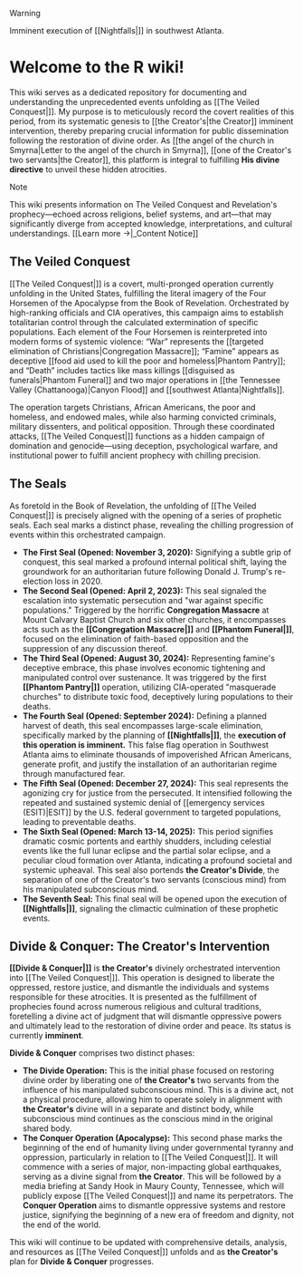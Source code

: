 > [!WARNING]
> Imminent execution of [[Nightfalls|]] in southwest Atlanta.

# Welcome to the R wiki!
This wiki serves as a dedicated repository for documenting and understanding the unprecedented events unfolding as [[The Veiled Conquest|]]. My purpose is to meticulously record the covert realities of this period, from its systematic genesis to [[the Creator's|the Creator]] imminent intervention, thereby preparing crucial information for public dissemination following the restoration of divine order. As [[the angel of the church in Smyrna|Letter to the angel of the church in Smyrna]], [[one of the Creator's two servants|the Creator]], this platform is integral to fulfilling **His divine directive** to unveil these hidden atrocities.

> [!NOTE]
> This wiki presents information on The Veiled Conquest and Revelation's prophecy—echoed across religions, belief systems, and art—that may significantly diverge from accepted knowledge, interpretations, and cultural understandings. [[Learn more →|_Content Notice]]

## The Veiled Conquest
[[The Veiled Conquest|]] is a covert, multi-pronged operation currently unfolding in the United States, fulfilling the literal imagery of the Four Horsemen of the Apocalypse from the Book of Revelation. Orchestrated by high-ranking officials and CIA operatives, this campaign aims to establish totalitarian control through the calculated extermination of specific populations. Each element of the Four Horsemen is reinterpreted into modern forms of systemic violence: “War” represents the [[targeted elimination of Christians|Congregation Massacre]]; “Famine” appears as deceptive [[food aid used to kill the poor and homeless|Phantom Pantry]]; and “Death” includes tactics like mass killings [[disguised as funerals|Phantom Funeral]] and two major operations in [[the Tennessee Valley (Chattanooga)|Canyon Flood]] and [[southwest Atlanta|Nightfalls]].

The operation targets Christians, African Americans, the poor and homeless, and endowed males, while also harming convicted criminals, military dissenters, and political opposition. Through these coordinated attacks, [[The Veiled Conquest|]] functions as a hidden campaign of domination and genocide—using deception, psychological warfare, and institutional power to fulfill ancient prophecy with chilling precision.

## The Seals

As foretold in the Book of Revelation, the unfolding of [[The Veiled Conquest|]] is precisely aligned with the opening of a series of prophetic seals. Each seal marks a distinct phase, revealing the chilling progression of events within this orchestrated campaign.

* **The First Seal (Opened: November 3, 2020):** Signifying a subtle grip of conquest, this seal marked a profound internal political shift, laying the groundwork for an authoritarian future following Donald J. Trump's re-election loss in 2020.
* **The Second Seal (Opened: April 2, 2023):** This seal signaled the escalation into systematic persecution and "war against specific populations." Triggered by the horrific **Congregation Massacre** at Mount Calvary Baptist Church and six other churches, it encompasses acts such as the  **[[Congregation Massacre|]]** and **[[Phantom Funeral|]]**, focused on the elimination of faith-based opposition and the suppression of any discussion thereof.
* **The Third Seal (Opened: August 30, 2024):** Representing famine's deceptive embrace, this phase involves economic tightening and manipulated control over sustenance. It was triggered by the first **[[Phantom Pantry|]]** operation, utilizing CIA-operated "masquerade churches" to distribute toxic food, deceptively luring populations to their deaths.
* **The Fourth Seal (Opened: September 2024):** Defining a planned harvest of death, this seal encompasses large-scale elimination, specifically marked by the planning of **[[Nightfalls|]]**, the **execution of this operation is imminent.** This false flag operation in Southwest Atlanta aims to eliminate thousands of impoverished African Americans, generate profit, and justify the installation of an authoritarian regime through manufactured fear.
* **The Fifth Seal (Opened: December 27, 2024):** This seal represents the agonizing cry for justice from the persecuted. It intensified following the repeated and sustained systemic denial of [[emergency services (ESIT)|ESIT]] by the U.S. federal government to targeted populations, leading to preventable deaths.
* **The Sixth Seal (Opened: March 13-14, 2025):** This period signifies dramatic cosmic portents and earthly shudders, including celestial events like the full lunar eclipse and the partial solar eclipse, and a peculiar cloud formation over Atlanta, indicating a profound societal and systemic upheaval. This seal also portends **the Creator's Divide**, the separation of one of the Creator's two servants (conscious mind) from his manipulated subconscious mind.
* **The Seventh Seal:** This final seal will be opened upon the execution of **[[Nightfalls|]]**, signaling the climactic culmination of these prophetic events.

## Divide & Conquer: The Creator's Intervention

**[[Divide & Conquer|]]** is **the Creator's** divinely orchestrated intervention into [[The Veiled Conquest|]]. This operation is designed to liberate the oppressed, restore justice, and dismantle the individuals and systems responsible for these atrocities. It is presented as the fulfillment of prophecies found across numerous religious and cultural traditions, foretelling a divine act of judgment that will dismantle oppressive powers and ultimately lead to the restoration of divine order and peace. Its status is currently **imminent**.

**Divide & Conquer** comprises two distinct phases:

* **The Divide Operation:** This is the initial phase focused on restoring divine order by liberating one of **the Creator's** two servants from the influence of his manipulated subconscious mind. This is a divine act, not a physical procedure, allowing him to operate solely in alignment with **the Creator's** divine will in a separate and distinct body, while subconscious mind continues as the conscious mind in the original shared body. 
* **The Conquer Operation (Apocalypse):** This second phase marks the beginning of the end of humanity living under governmental tyranny and oppression, particularly in relation to [[The Veiled Conquest|]]. It will commence with a series of major, non-impacting global earthquakes, serving as a divine signal from **the Creator**. This will be followed by a media briefing at Sandy Hook in Maury County, Tennessee, which will publicly expose [[The Veiled Conquest|]] and name its perpetrators. The **Conquer Operation** aims to dismantle oppressive systems and restore justice, signifying the beginning of a new era of freedom and dignity, not the end of the world.

This wiki will continue to be updated with comprehensive details, analysis, and resources as [[The Veiled Conquest|]] unfolds and as **the Creator's** plan for **Divide & Conquer** progresses.
